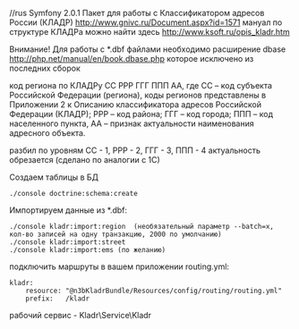 //rus
Symfony 2.0.1
Пакет для работы с Классификатором адресов России (КЛАДР) http://www.gnivc.ru/Document.aspx?id=1571
мануал по структуре КЛАДРа можно найти здесь http://www.ksoft.ru/opis_kladr.htm

Внимание! Для работы с *.dbf файлами необходимо расширение dbase http://php.net/manual/en/book.dbase.php
которое исключено из последних сборок

код региона по КЛАДРу
СС РРР ГГГ ППП АА, где
СС – код субъекта Российской Федерации (региона), коды регионов представлены в Приложении 2 к Описанию классификатора адресов Российской Федерации (КЛАДР);
РРР – код района;
ГГГ – код города;
ППП – код населенного пункта,
АА – признак актуальности наименования адресного объекта.

разбил по уровням CC - 1, РРР - 2, ГГГ - 3, ППП - 4
актуальность обрезается (сделано по аналогии с 1С)

Создаем таблицы в БД

    ./console doctrine:schema:create

Импортируем данные из *.dbf: 

    ./console kladr:import:region  (необязательный параметр --batch=x, кол-во записей на одну транзакцию, 2000 по умолчанию)
    ./console kladr:import:street
    ./console kladr:import:ems (по желанию)

подключить маршруты в вашем приложении
routing.yml:

    kladr:
        resource: "@n3bKladrBundle/Resources/config/routing/routing.yml"
        prefix:   /kladr

рабочий сервис - Kladr\Service\Kladr
